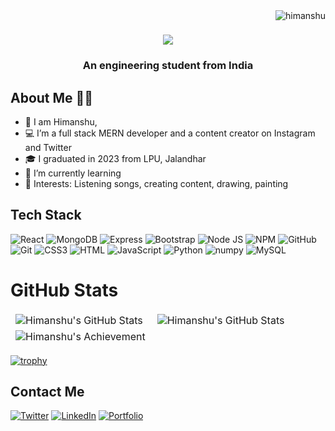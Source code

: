 <img align="right" src="https://komarev.com/ghpvc/?username=0xitshimanshu&label=Profile%20views&color=0e75b6&style=flat" alt="himanshu" />

  
  <h1 align="center">
    <img src="https://readme-typing-svg.herokuapp.com/?font=&size=35&center=true&vCenter=true&width=500&height=70&duration=4000&lines=Hi+There!+👋;+This+is+Himanshu!;" />
  </h1>

<h3 align="center">An engineering student from India</h3>

 ## About Me 👩‍💼
  
- 👀 I am Himanshu,
- 💻 I’m a full stack MERN developer and a content creator on Instagram and Twitter 
- 🎓 I graduated in 2023 from LPU, Jalandhar
- 🌱 I’m currently learning 
- 💞️ Interests: Listening songs, creating content, drawing, painting

## Tech Stack 
![React](https://img.shields.io/badge/React-20232A?style=for-the-badge&logo=react&logoColor=61DAFB)
![MongoDB](https://img.shields.io/badge/MongoDB-4EA94B?style=for-the-badge&logo=mongodb&logoColor=white)
![Express](https://img.shields.io/badge/Express.js-000000?style=for-the-badge&logo=express&logoColor=white)
![Bootstrap](https://img.shields.io/badge/Bootstrap-563D7C?style=for-the-badge&logo=bootstrap&logoColor=white)
![Node JS](https://img.shields.io/badge/Node.js-339933?style=for-the-badge&logo=nodedotjs&logoColor=white)
![NPM](https://img.shields.io/badge/npm-CB3837?style=for-the-badge&logo=npm&logoColor=white)
![GitHub](https://img.shields.io/badge/GitHub-100000?style=for-the-badge&logo=github&logoColor=white)
![Git](https://img.shields.io/badge/git-%23F05033.svg?style=for-the-badge&logo=git&logoColor=white)
![CSS3](https://img.shields.io/badge/CSS3-1572B6?style=for-the-badge&logo=css3&logoColor=white)
![HTML](https://img.shields.io/badge/HTML5-E34F26?style=for-the-badge&logo=html5&logoColor=white)
![JavaScript](https://img.shields.io/badge/JavaScript-323330?style=for-the-badge&logo=javascript&logoColor=F7DF1E)
![Python](https://img.shields.io/badge/Python-FFD43B?style=for-the-badge&logo=python&logoColor=blue)
![numpy](https://img.shields.io/badge/Numpy-777BB4?style=for-the-badge&logo=numpy&logoColor=white)
![MySQL](https://img.shields.io/badge/MySQL-005C84?style=for-the-badge&logo=mysql&logoColor=white)
# GitHub Stats

    
</table>
<table align="center" border="0" cellpadding="0" cellspacing="0">
    <thead>
        <tr>
            <td><img src="https://github-readme-stats.vercel.app/api?username=0xitshimanshu&show_icons=true&locale=en&theme=tokyonight" alt="Himanshu's GitHub Stats" />               </td>
            <td><img src="https://streak-stats.demolab.com/?user=0xitshimanshu&theme=tokyonight" alt="Himanshu's GitHub Stats" /></td>
        </tr>
        <tr>
          <td><img align="left" src="https://github-readme-stats.vercel.app/api/top-langs?username=0xitshimanshu&show_icons=true&locale=en&theme=tokyonight&layout=compact" alt="Himanshu's Achievement" /></td>
        </tr>
    </thead>
</table>

[![trophy](https://github-profile-trophy.vercel.app/?username=0xitshimanshu)](https://github.com/ryo-ma/github-profile-trophy)
 

## Contact Me
[![Twitter](https://img.shields.io/badge/Twitter-1DA1F2?style=for-the-badge&logo=twitter&logoColor=white)](https://twitter.com/0xHimansh)
[![LinkedIn](https://img.shields.io/badge/LinkedIn-0077B5?style=for-the-badge&logo=linkedin&logoColor=white)](https://www.linkedin.com/in/0xitshimanshuyadav/)
[![Portfolio](https://img.shields.io/badge/Portfolio-1DA1F2?style=for-the-badge&logo=website&logoColor=white)](https://github.com/0xitshimanshu)

